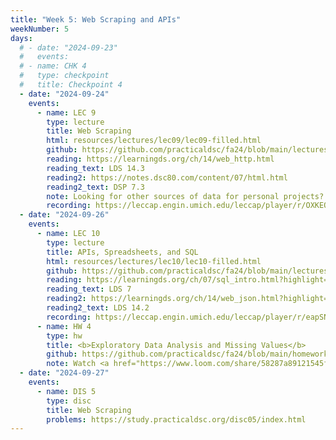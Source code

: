 ```yaml
---
title: "Week 5: Web Scraping and APIs"
weekNumber: 5
days:
  # - date: "2024-09-23"
  #   events:
  # - name: CHK 4
  #   type: checkpoint
  #   title: Checkpoint 4
  - date: "2024-09-24"
    events:
      - name: LEC 9
        type: lecture
        title: Web Scraping
        html: resources/lectures/lec09/lec09-filled.html
        github: https://github.com/practicaldsc/fa24/blob/main/lectures/lec09/
        reading: https://learningds.org/ch/14/web_http.html
        reading_text: LDS 14.3
        reading2: https://notes.dsc80.com/content/07/html.html
        reading2_text: DSP 7.3
        note: Looking for other sources of data for personal projects? Check out our <a href="resources#finding-datasets">Resources</a> page.
        recording: https://leccap.engin.umich.edu/leccap/player/r/OXKEO2
  - date: "2024-09-26"
    events:
      - name: LEC 10
        type: lecture
        title: APIs, Spreadsheets, and SQL
        html: resources/lectures/lec10/lec10-filled.html
        github: https://github.com/practicaldsc/fa24/blob/main/lectures/lec10/
        reading: https://learningds.org/ch/07/sql_intro.html?highlight=sql
        reading_text: LDS 7
        reading2: https://learningds.org/ch/14/web_json.html?highlight=api
        reading2_text: LDS 14.2
        recording: https://leccap.engin.umich.edu/leccap/player/r/eapSNe
      - name: HW 4
        type: hw
        title: <b>Exploratory Data Analysis and Missing Values</b>
        github: https://github.com/practicaldsc/fa24/blob/main/homeworks/hw04/hw04.ipynb
        note: Watch <a href="https://www.loom.com/share/58287a89121545fdbd0131d22c2d9c94?sid=10e6190f-4988-40d8-b999-c63c30101693"><b>this video</b></a> before submitting Homework 4!
  - date: "2024-09-27"
    events:
      - name: DIS 5
        type: disc
        title: Web Scraping
        problems: https://study.practicaldsc.org/disc05/index.html
---
```

